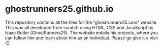 # ghostrunners25.github.io
This repository contains all the files for the "ghostrunners25.com" website. This was all developed from scratch using HTML, CSS and JavaScript by Isaac Butler (GhostRunners25). The website entails his projects, where you can follow him and learn about him as an individual. Please go give it a visit :D
